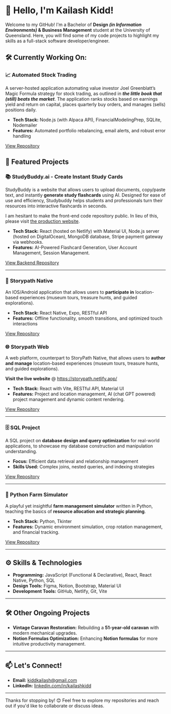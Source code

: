 # 👋 Hello, I'm Kailash Kidd!  

Welcome to my GitHub! I'm a Bachelor of **Design *(in Information Environments)* & Business Management** student at the University of Queensland. Here, you will find some of my code projects to highlight my skills as a full-stack software developer/engineer.

## 🛠️ Currently Working On:
### 📈 **Automated Stock Trading**
A server-hosted application automating value investor Joel Greenblatt’s Magic Formula strategy for stock trading, as outlined in ***the little book that (still) beats the market***. The application ranks stocks based on earnings yield and return on capital, places quarterly buy orders, and manages (sells) positions daily.

- **Tech Stack:** Node.js (with Alpaca API), FinancialModelingPrep, SQLite, Nodemailer  
- **Features:** Automated portfolio rebalancing, email alerts, and robust error handling  

[View Repository](https://github.com/KiddKailash/automated-stock-trading)


## 🌟 Featured Projects  
### 📚 **StudyBuddy.ai - Create Instant Study Cards**
StudyBuddy is a website that allows users to upload documents, copy/paste text, and instantly **generate study flashcards** using AI. Designed for ease of use and efficiency, Studybuddy helps students and professionals turn their resources into interactive flashcards in seconds.

I am hesitant to make the front-end code repository public. In lieu of this, please visit [the production website](https://clipcard.netlify.app).

- **Tech Stack:** React (hosted on Netlify) with Material UI, Node.js server (hosted on DigitalOcean), MongoDB database, Stripe payment gateway via webhooks.
- **Features:** AI-Powered Flashcard Generation, User Account Management, Session Management.

[View Backend Repository](https://github.com/KiddKailash/StudyCards--Server)

---

### 📱 **Storypath Native**  
An IOS/Android application that allows users to **participate in** location-based experiences (museum tours, treasure hunts, and guided explorations).
- **Tech Stack:** React Native, Expo, RESTful API
- **Features:** Offline functionality, smooth transitions, and optimized touch interactions

[View Repository](https://github.com/KiddKailash/StoryPath---Native)

### 🌐 **Storypath Web**  
A web platform, counterpart to StoryPath Native, that allows users to **author and manage** location-based experiences (museum tours, treasure hunts, and guided explorations).

**Visit the live website** @ https://storypath.netlify.app/ 
- **Tech Stack:** React with Vite, RESTful API, Material UI
- **Features:** Project and location management, AI (chat GPT powered) project management and dynamic content rendering.

[View Repository](https://github.com/KiddKailash/StoryPath---Web.git)

---

### 🗄️ **SQL Project**  
A SQL project on **database design and query optimization** for real-world applications, to showcase my database construction and manipulation understanding.  
- **Focus:** Efficient data retrieval and relationship management  
- **Skills Used:** Complex joins, nested queries, and indexing strategies  

[View Repository](https://github.com/KiddKailash/SQL-DDL-and-DML)

---

### 🚜 **Python Farm Simulator**  
A playful yet insightful **farm management simulator** written in Python, teaching the basics of **resource allocation and strategic planning**.  
- **Tech Stack:** Python, Tkinter  
- **Features:** Dynamic environment simulation, crop rotation management, and financial tracking.

[View Repository](https://github.com/KiddKailash/Farm-Simulator)

---

## ⚙️ Skills & Technologies  
- **Programming:** JavaScript (Functional & Declarative), React, React Native, Python, SQL  
- **Design Tools:** Figma, Notion, Bootstrap, Material UI  
- **Development Tools:** GitHub, Netlify, Git, Vite

---

## 🛠️ Other Ongoing Projects  
- **Vintage Caravan Restoration:** Rebuilding a **51-year-old caravan** with modern mechanical upgrades.  
- **Notion Formulas Optimization:** Enhancing **Notion formulas** for more intuitive productivity management.

---

## 📫 Let's Connect!  
- **Email:** kiddkailash@gmail.com  
- **LinkedIn:** [linkedin.com/in/kailashkidd](https://www.linkedin.com/in/kailash-kidd-2979b3331/)  

---

Thanks for stopping by! 😊 Feel free to explore my repositories and reach out if you'd like to collaborate or discuss ideas.
